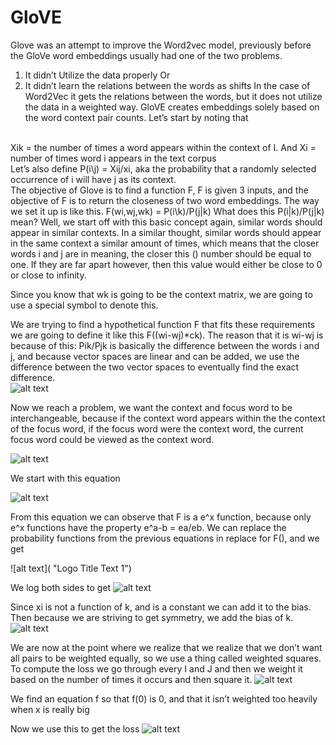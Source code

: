 # GloVE
Glove was an attempt to improve the Word2vec model, previously before the GloVe word embeddings usually had one of the two problems. 
1. It didn’t Utilize the data properly
Or
2. It didn’t learn the relations between the words as shifts
In the case of Word2Vec it gets the relations between the words, but it does not utilize the data in a weighted way. GloVE creates embeddings solely based on the word context pair counts. Let’s start by noting that
<br/>
Xik = the number of times a word appears within the context of I. 
And 
Xi = number of times word i appears in the text corpus
<br/>
Let’s also define 
P(i\j) = Xij/xi, 
aka the probability that a randomly selected occurrence of i will have j as its context.
<br/>
The objective of Glove is to find a function F, F is given 3 inputs, and the objective of F is to return the closeness of two word embeddings. The way we set it up is like this.
F(wi,wj,wk) = P(i\k)/P(j|k)
What does this P(i|k)/P(j|k) mean? Well, we start off with this basic concept again, similar words should appear in similar contexts. In a similar thought, similar words should appear in the same context a similar amount of times, which means that the closer words i and j are in meaning, the closer this () number should be equal to one. If they are far apart however, then this value would either be close to 0 or close to infinity.
 
Since you know that wk is going to be the context matrix, we are going to use a special symbol to denote this.
 
We are trying to find a hypothetical function F that fits these requirements we are going to define it like this F((wi-wj)*ck). The reason that it is wi-wj is because of this: Pik/Pjk is basically the difference between the words i and j, and because vector spaces are linear and can be added, we use the difference between the two vector spaces to eventually find the exact difference.
 <br>
![alt text](https://github.com/supersteph/supersteph.github.io/blob/master/images/Screenshot%20from%202017-06-20%2006-29-15.png "Logo Title Text 1")

Now we reach a problem, we want the context and focus word to be interchangeable, because if the context word appears within the the context of the focus word, if the focus word were the context word, the current focus word could be viewed as the context word.

![alt text](https://github.com/supersteph/supersteph.github.io/blob/master/images/Screenshot%20from%202017-06-20%2006-29-42.png "Logo Title Text 1")
 
We start with this equation
 
![alt text](https://github.com/supersteph/supersteph.github.io/blob/master/images/Screenshot%20from%202017-06-20%2006-30-00.png "Logo Title Text 1")

From this equation we can observe that F is a e^x function, because only e^x functions have the property e^a-b = ea/eb. We can replace the probability functions from the previous equations in replace for F(), and we get

![alt text]( "Logo Title Text 1")
 
We log both sides to get
![alt text](https://github.com/supersteph/supersteph.github.io/blob/master/images/Screenshot%20from%202017-06-20%2006-29-42.png "Logo Title Text 1") 
 
Since xi is not a function of k, and is a constant we can add it to the bias. Then because we are striving to get symmetry, we add the bias of k.
![alt text](https://github.com/supersteph/supersteph.github.io/blob/master/images/Screenshot%20from%202017-06-20%2006-29-42.png "Logo Title Text 1")
 
We are now at the point where we realize that we realize that we don’t want all pairs to be weighted equally, so we use a thing called weighted squares. To compute the loss we go through every I and J and then we weight it based on the number of times it occurs and then square it.
 ![alt text](https://github.com/supersteph/supersteph.github.io/blob/master/images/Screenshot%20from%202017-06-20%2006-30-34.png "Logo Title Text 1")
 
We find an equation f so that f(0) is 0, and that it isn’t weighted too heavily when x is really big
 
Now we use this to get the loss
 ![alt text](https://github.com/supersteph/supersteph.github.io/blob/master/images/Screenshot%20from%202017-06-21%2000-07-31.png "Logo Title Text 1")
 
 
